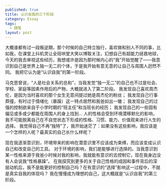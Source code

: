 ```yaml
---
published: true
title: 认识自我的三个阶段
category: Essay
tags: 
  - 随笔
layout: post
---
```


大概谁都有过一段叛逆期，那个时候的自己特立独行，喜欢做和别人不同的事，比如我，在课堂上抖机灵让全班哄堂大笑以博取关注，幻想自己有超能力拯救地球，
今天的我去审视这些经历，我想或许是因为那时候内心的“我”开始觉醒了——我意识到自己是世界上独一无二的个体，于是我开始有意无意的让自己与周围人迥然不同。
我把它认为是“认识自我”的第一阶段。

马克思曾说，“人是社会关系的总和”，当我发觉“独一无二”的自己也不过是社会、学校、家庭等因素作用后的产物，大概就进入了第二阶段。
我发现自己喜欢周杰伦，是因为当时喜欢的那个女生无意间提过她是周杰伦的粉丝；
我发现自己行事莽撞，有时过于情绪化（暴躁）这一特点居然和我爸如出一辙；
我发现自己的过强的控制欲来自于小学时期的“班主任”和当班长的经历；
我发现自己的一些固有偏见或多或少都能在周围人的身上找到...
人的性格会受到环境潜移默化的影响，我不可能脱离自己在不自觉状态下形成的性格、习惯、能力、价值观来进行人生的选择。
我觉得自己不再“独特”了，我开始迷茫了：如果没有这些影响，我应该是一个怎样的人呢？最真实的自己长什么样呢？

现在我逐渐意识到，环境带来的影响在潜意识里不应该成为束缚，而应该变成认识自己和改变自己的工具。
对于环境的影响，我们是能够进行选择的。当我意识到某一性格来源于我爸小时候对我的影响，我就能有意识的去控制它，现在我身边没有人会说我“性格暴躁”。
在我探究到更多的关于自己性格的成因和事件背后的深层动机后，我不是能更好的控制自己吗？在有意识的“选择”影响这一过程中，不就是真实自我的体现吗？
我在慢慢成为理想的自己，这大概就是“认识自我”的第三阶段。